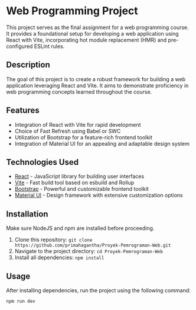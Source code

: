 # Web Programming Project

This project serves as the final assignment for a web programming course. It provides a foundational setup for developing a web application using React with Vite, incorporating hot module replacement (HMR) and pre-configured ESLint rules.

## Description

The goal of this project is to create a robust framework for building a web application leveraging React and Vite. It aims to demonstrate proficiency in web programming concepts learned throughout the course.

## Features

- Integration of React with Vite for rapid development
- Choice of Fast Refresh using Babel or SWC
- Utilization of Bootstrap for a feature-rich frontend toolkit
- Integration of Material UI for an appealing and adaptable design system

## Technologies Used

- [React](https://reactjs.org/) - JavaScript library for building user interfaces
- [Vite](https://vitejs.dev) - Fast build tool based on esbuild and Rollup
- [Bootstrap](https://getbootstrap.com) - Powerful and customizable frontend toolkit
- [Material UI](https://mui.com/material-ui/) - Design framework with extensive customization options

## Installation

Make sure NodeJS and npm are installed before proceeding.

1. Clone this repository: `git clone https://github.com/primahagantha/Proyek-Pemrograman-Web.git`
2. Navigate to the project directory: `cd Proyek-Pemrograman-Web`
3. Install all dependencies: `npm install`

## Usage

After installing dependencies, run the project using the following command:

```bash
npm run dev
